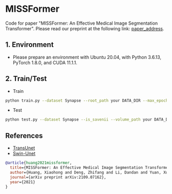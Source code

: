 # MISSFormer
Code for paper "MISSFormer: An Effective Medical Image Segmentation Transformer". Please read our preprint at the following link: [paper_address](https://arxiv.org/abs/2109.07162).

## 1. Environment

- Please prepare an environment with Ubuntu 20.04, with Python 3.6.13, PyTorch 1.8.0, and CUDA 11.1.1.

## 2. Train/Test

- Train

```bash
python train.py --dataset Synapse --root_path your DATA_DIR --max_epochs 400 --output_dir your OUT_DIR  --img_size 224 --base_lr 0.05 --batch_size 24
```

- Test 

```bash
python test.py --dataset Synapse --is_savenii --volume_path your DATA_DIR --output_dir your OUT_DIR --max_epoch 400 --base_lr 0.05 --img_size 224 --batch_size 24
```

## References
* [TransUnet](https://github.com/Beckschen/TransUNet)
* [Swin-Unet](https://github.com/HuCaoFighting/Swin-Unet)

```bibtex
@article{huang2021missformer,
  title={MISSFormer: An Effective Medical Image Segmentation Transformer},
  author={Huang, Xiaohong and Deng, Zhifang and Li, Dandan and Yuan, Xueguang},
  journal={arXiv preprint arXiv:2109.07162},
  year={2021}
}
```